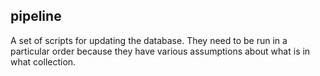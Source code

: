 ## pipeline

A set of scripts for updating the database. They need to be run in a particular order because they have various assumptions about what is in what collection. 


